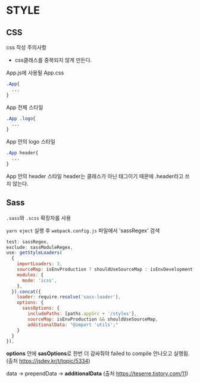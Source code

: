 # STYLE

## CSS

css 작성 주의사항
+ css클래스를 중복되지 않게 만든다.

App.js에 사용될 App.css

```css
.App{
  ...
}
```
App 전체 스타일

```css
.App .logo{
  ...
}
```
App 안의 logo 스타일

```css
.App header{
  ...
}
```
App 안의 header 스타일
header는 클래스가 아닌 태그이기 때문에 .header라고 쓰지 않는다.


## Sass
`.sass`와 `.scss` 확장자를 사용

`yarn eject`
실행 후 `webpack.config.js` 파일에서
'sassRegex' 검색


```javascript
test: sassRegex,
exclude: sassModuleRegex,
use: getStyleLoaders(
  {
    importLoaders: 3,
    sourceMap: isEnvProduction ? shouldUseSourceMap : isEnvDevelopment,
    modules: {
      mode: 'icss',
    },
  }).concat({
    loader: require.resolve('sass-loader'),
    options: {
      sassOptions: {
        includePaths: [paths.appSrc + '/styles'],
        sourceMap: isEnvProduction && shouldUseSourceMap,
        additionalData: "@import 'utils';"
    }
  }
}),
```

**options** 안에 **sasOptions**로 한번 더 감싸줘야 failed to compile 안나오고 실행됨.
(출처 https://jsdev.kr/t/topic/5334)

data -> prependData -> **additionalData** 
(출처 https://teserre.tistory.com/11)
